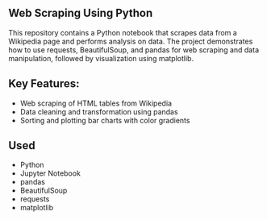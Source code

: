 ## Web Scraping Using Python
This repository contains a Python notebook that scrapes data from a Wikipedia page and performs analysis on data. The project demonstrates how to use requests, BeautifulSoup, and pandas for web scraping and data manipulation, followed by visualization using matplotlib.

## Key Features:
- Web scraping of HTML tables from Wikipedia
- Data cleaning and transformation using pandas
- Sorting and plotting bar charts with color gradients

## Used

- Python  
- Jupyter Notebook  
- pandas  
- BeautifulSoup  
- requests  
- matplotlib
